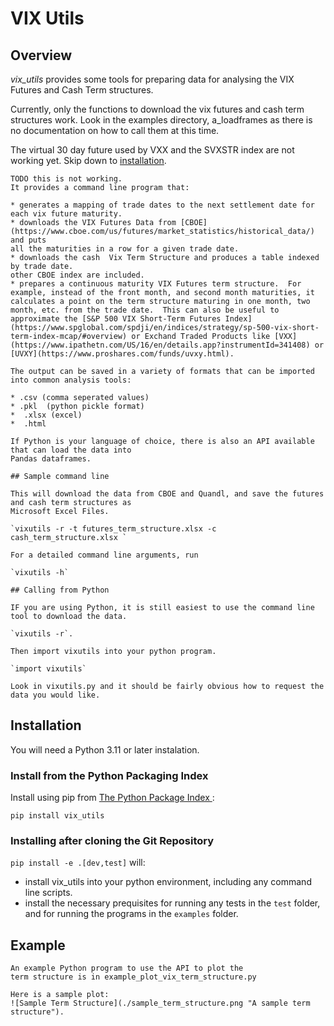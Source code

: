 # VIX Utils
## Overview

*vix_utils* provides some tools for preparing data for analysing  the VIX Futures and Cash Term structures.

Currently, only the functions to download the vix futures and cash term structures work.
Look in the examples directory, a_loadframes as there is no documentation on how to call them at this time.

The  virtual 30 day future used by VXX and the SVXSTR index are not working yet. Skip down to [installation](#installation). 
~~~
TODO this is not working.
It provides a command line program that:

* generates a mapping of trade dates to the next settlement date for each vix future maturity.
* downloads the VIX Futures Data from [CBOE](https://www.cboe.com/us/futures/market_statistics/historical_data/) and puts
all the maturities in a row for a given trade date.  
* downloads the cash  Vix Term Structure and produces a table indexed by trade date.
other CBOE index are included.
* prepares a continuous maturity VIX Futures term structure.  For example, instead of the front month, and second month maturities, it calculates a point on the term structure maturing in one month, two month, etc. from the trade date.  This can also be useful to approximate the [S&P 500 VIX Short-Term Futures Index](https://www.spglobal.com/spdji/en/indices/strategy/sp-500-vix-short-term-index-mcap/#overview) or Exchand Traded Products like [VXX](https://www.ipathetn.com/US/16/en/details.app?instrumentId=341408) or [UVXY](https://www.proshares.com/funds/uvxy.html).

The output can be saved in a variety of formats that can be imported into common analysis tools:

* .csv (comma seperated values)
* .pkl  (python pickle format)
*  .xlsx (excel)
*  .html

If Python is your language of choice, there is also an API available that can load the data into
Pandas dataframes.

## Sample command line

This will download the data from CBOE and Quandl, and save the futures and cash term structures as 
Microsoft Excel Files.

`vixutils -r -t futures_term_structure.xlsx -c cash_term_structure.xlsx `
 
For a detailed command line arguments, run 

`vixutils -h`

## Calling from Python

IF you are using Python, it is still easiest to use the command line tool to download the data.

`vixutils -r`.

Then import vixutils into your python program.

`import vixutils`

Look in vixutils.py and it should be fairly obvious how to request the 
data you would like.

~~~

## Installation

You will need a Python 3.11 or later instalation.

### Install from the Python Packaging Index
 
Install using pip from [The Python Package Index ](https://www.pypi.org):

`pip install vix_utils`

### Installing after cloning the Git Repository

 
`pip install -e .[dev,test]` will:
- install vix_utils into your python environment, including any command line scripts. 
- install the necessary prequisites for running any 
tests in the `test` folder, and for running the programs in the `examples` folder.




## Example
~~~
An example Python program to use the API to plot the 
term structure is in example_plot_vix_term_structure.py

Here is a sample plot:
![Sample Term Structure](./sample_term_structure.png "A sample term structure").

~~~

